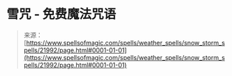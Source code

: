 <!--yml

category: 未分类

日期：2024-06-12 19:05:57

-->

# 雪咒 - 免费魔法咒语

> 来源：[https://www.spellsofmagic.com/spells/weather_spells/snow_storm_spells/21992/page.html#0001-01-01](https://www.spellsofmagic.com/spells/weather_spells/snow_storm_spells/21992/page.html#0001-01-01)
